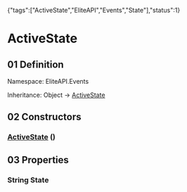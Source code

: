 {"tags":["ActiveState","EliteAPI","Events","State"],"status":1}

# ActiveState

## 01 Definition

Namespace: <span class='code'>EliteAPI.Events</span>

Inheritance: <span class='code'>Object</span> → <span class='code'>[ActiveState](../../EliteAPI/Events/ActiveState.html)</span>

## 02 Constructors

### <span class='code'>[ActiveState](../../EliteAPI/Events/ActiveState.html)</span> ()

## 03 Properties

### <span class='code'>String</span> State

